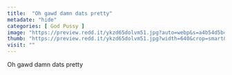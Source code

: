 ```yaml
---
title:  "Oh gawd damn dats pretty"
metadate: "hide"
categories: [ God Pussy ]
image: "https://preview.redd.it/ykzd65dolvm51.jpg?auto=webp&s=a4b54d5b44f97d8167ed510e64668409cc85db8b"
thumb: "https://preview.redd.it/ykzd65dolvm51.jpg?width=640&crop=smart&auto=webp&s=dd4b429a8d144895a9da8148077e5cb8a524dd98"
visit: ""
---
```

Oh gawd damn dats pretty
